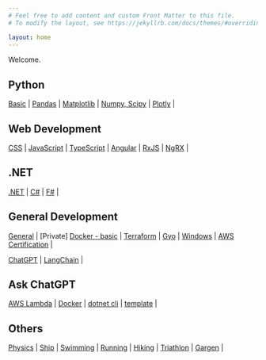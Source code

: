 ```yaml
---
# Feel free to add content and custom Front Matter to this file.
# To modify the layout, see https://jekyllrb.com/docs/themes/#overriding-theme-defaults

layout: home
---
```

Welcome. 

## Python
[Basic](pages/python-basic.md) \| 
[Pandas](/pages/python-pandas.md) \| 
[Matplotlib](/pages/python-matplotlib.md) \|
[Numpy, Scipy](/pages/python-numpy-scipy.md) \|
[Plotly](/pages/python-plotly.md) \| 


## Web Development
[CSS](/pages/css.md) \| 
[JavaScript](/pages/javascript.md) \| 
[TypeScript](/pages/typescript.md) \| 
[Angular](/pages/angular.md) \| 
[RxJS](/pages/rxjs.md) \| 
[NgRX](/pages/ngrx.md) \|

## .NET
[.NET](/pages/dotnet.md) \| 
[C#](/pages/csharp.md) \|
[F#](/pages/fsharp.md) \|

## General Development
[General](/pages/general-dev.md) \| 
[Private] [Docker - basic](/pages/private/docker-basic) \| 
[Terraform](/pages/terraform.md) \| 
[Gyo](/pages/gyo.md) \| 
[Windows](/pages/windows.md) \| 
[AWS Certification](/pages/aws-certification.md) \| 

[ChatGPT](/pages/chatgpt.md) \| 
[LangChain](/pages/langchain.md) \| 

## Ask ChatGPT
[AWS Lambda](/pages/chatgpt-aws-lambda.md) \| 
[Docker](/pages/chatgpt-docker.md) \| 
[dotnet cli](/pages/chatgpt-dotnet-cli.md) \| 
[template](/pages/chatgpt-template.md) \|


## Others
[Physics](/pages/physics.md) \| 
[Ship](/pages/ship.md) \| 
[Swimming](/pages/swimming.md) \| 
[Running](/pages/running.md) \| 
[Hiking](/pages/hiking.md) \| 
[Triathlon](/pages/triathlon.md) \| 
[Gargen](/pages/garden.md) \| 
